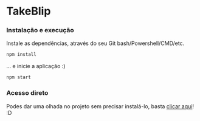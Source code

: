 # TakeBlip


### Instalação e execução

Instale as dependências, através do seu Git bash/Powershell/CMD/etc.
```bash
npm install
```
... e inicie a aplicação :)
```bash
npm start
```

### Acesso direto

Podes dar uma olhada no projeto sem precisar instalá-lo, basta [clicar aqui](https://phelphelps.github.io/take-blip/)! :D
